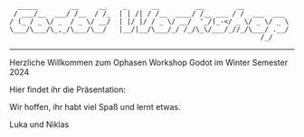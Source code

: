 ```
  _____        __     __    _      __         __        __           
 / ___/__  ___/ /__  / /_  | | /| / /__  ____/ /__ ___ / /  ___  ___ 
/ (_ / _ \/ _  / _ \/ __/  | |/ |/ / _ \/ __/  '_/(_-</ _ \/ _ \/ _ \
\___/\___/\_,_/\___/\__/   |__/|__/\___/_/ /_/\_\/___/_//_/\___/ .__/
                                                              /_/   
```
---
Herzliche Willkommen zum Ophasen Workshop Godot im Winter Semester 2024

Hier findet ihr die Präsentation:

Wir hoffen, ihr habt viel Spaß und lernt etwas.

Luka und Niklas
